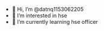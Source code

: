 - 👋 Hi, I’m @datnq1153062205
- 👀 I’m interested in hse
- 🌱 I’m currently learning hse officer

<!---
datnq1153062205/datnq1153062205 is a ✨ special ✨ repository because its `README.md` (this file) appears on your GitHub profile.
You can click the Preview link to take a look at your changes.
--->
